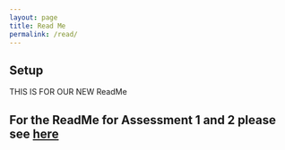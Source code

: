 ```yaml
---
layout: page
title: Read Me
permalink: /read/
---
```


## Setup
THIS IS FOR OUR NEW ReadMe


## For the ReadMe for Assessment 1 and 2 please see [here](readmeold)

